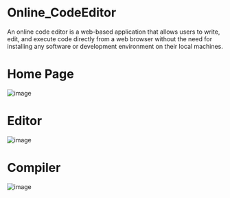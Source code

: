 # Online_CodeEditor
An online code editor is a web-based application that allows users to write, edit, and execute code directly from a web browser without the need for installing any software or development environment on their local machines. 

# Home Page
![image](https://github.com/Candy505/Online_CodeEditor/assets/87769883/0f9e4c0d-fb7e-4293-a0f3-e9e8563246d5)

# Editor
![image](https://github.com/Candy505/Online_CodeEditor/assets/87769883/48fad34f-54bf-4781-a3ba-ce3219954b03)

# Compiler
![image](https://github.com/Candy505/Online_CodeEditor/assets/87769883/c06aa699-824e-4d0c-8e3b-e0374866e094)
